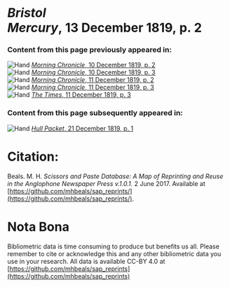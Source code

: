 # *Bristol Mercury*, 13 December 1819, p. 2  
  
### Content from this page previously appeared in:  
![Hand](http://scissorsandpaste.net/wp-content/uploads/2017/06/smallhandpointer.png) [*Morning Chronicle*, 10 December 1819, p. 2](https://mhbeals.github.io/sap_html/Morning-Chronicle/Morning-Chronicle-10-December-1819-p-2)  
![Hand](http://scissorsandpaste.net/wp-content/uploads/2017/06/smallhandpointer.png) [*Morning Chronicle*, 10 December 1819, p. 3](https://mhbeals.github.io/sap_html/Morning-Chronicle/Morning-Chronicle-10-December-1819-p-3)  
![Hand](http://scissorsandpaste.net/wp-content/uploads/2017/06/smallhandpointer.png) [*Morning Chronicle*, 11 December 1819, p. 2](https://mhbeals.github.io/sap_html/Morning-Chronicle/Morning-Chronicle-11-December-1819-p-2)  
![Hand](http://scissorsandpaste.net/wp-content/uploads/2017/06/smallhandpointer.png) [*Morning Chronicle*, 11 December 1819, p. 3](https://mhbeals.github.io/sap_html/Morning-Chronicle/Morning-Chronicle-11-December-1819-p-3)  
![Hand](http://scissorsandpaste.net/wp-content/uploads/2017/06/smallhandpointer.png) [*The Times*, 11 December 1819, p. 3](https://mhbeals.github.io/sap_html/The-Times/The-Times-11-December-1819-p-3)  
  
### Content from this page subsequently appeared in:  
![Hand](http://scissorsandpaste.net/wp-content/uploads/2017/06/smallhandpointer.png) [*Hull Packet*, 21 December 1819, p. 1](https://mhbeals.github.io/sap_html/Hull-Packet/Hull-Packet-21-December-1819-p-1)  


# Citation: 

Beals. M. H. *Scissors and Paste Database: A Map of Reprinting and Reuse in the Anglophone Newspaper Press v.1.0.1.* 2 June 2017. Available at [https://github.com/mhbeals/sap_reprints/](https://github.com/mhbeals/sap_reprints/). 

# Nota Bona

Bibliometric data is time consuming to produce but benefits us all. Please remember to cite or acknowledge this and any other bibliometric data you use in your research. All data is available CC-BY 4.0 at [https://github.com/mhbeals/sap_reprints](https://github.com/mhbeals/sap_reprints)